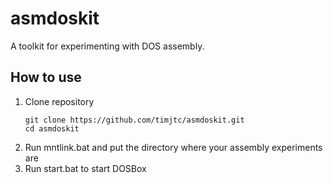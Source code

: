 # asmdoskit

A toolkit for experimenting with DOS assembly.
## How to use
1. Clone repository
    ```
    git clone https://github.com/timjtc/asmdoskit.git
    cd asmdoskit
    ```
2. Run mntlink.bat and put the directory where your assembly experiments are
3. Run start.bat to start DOSBox